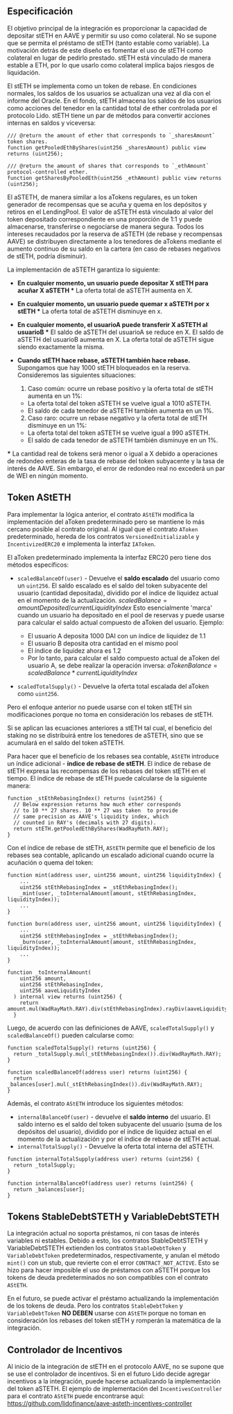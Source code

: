 ## Especificación

El objetivo principal de la integración es proporcionar la capacidad de depositar stETH en AAVE y permitir su uso como colateral. No se supone que se permita el préstamo de stETH (tanto estable como variable). La motivación detrás de este diseño es fomentar el uso de stETH como colateral en lugar de pedirlo prestado. stETH está vinculado de manera estable a ETH, por lo que usarlo como colateral implica bajos riesgos de liquidación.

El stETH se implementa como un token de rebase. En condiciones normales, los saldos de los usuarios se actualizan una vez al día con el informe del Oracle. En el fondo, stETH almacena los saldos de los usuarios como acciones del tenedor en la cantidad total de ether controlada por el protocolo Lido. stETH tiene un par de métodos para convertir acciones internas en saldos y viceversa:

```solidity
/// @return the amount of ether that corresponds to `_sharesAmount` token shares.
function getPooledEthByShares(uint256 _sharesAmount) public view returns (uint256);

/// @return the amount of shares that corresponds to `_ethAmount` protocol-controlled ether.
function getSharesByPooledEth(uint256 _ethAmount) public view returns (uint256);
```

El aSTETH, de manera similar a los aTokens regulares, es un token generador de recompensas que se acuña y quema en los depósitos y retiros en el LendingPool. El valor de aSTETH está vinculado al valor del token depositado correspondiente en una proporción de 1:1 y puede almacenarse, transferirse o negociarse de manera segura. Todos los intereses recaudados por la reserva de aSTETH (de rebase y recompensas AAVE) se distribuyen directamente a los tenedores de aTokens mediante el aumento continuo de su saldo en la cartera (en caso de rebases negativos de stETH, podría disminuir).

La implementación de aSTETH garantiza lo siguiente:

- **En cualquier momento, un usuario puede depositar X stETH para acuñar X aSTETH \***
  La oferta total de aSTETH aumenta en X.

- **En cualquier momento, un usuario puede quemar x aSTETH por x stETH \***
  La oferta total de aSTETH disminuye en x.

- **En cualquier momento, el usuarioA puede transferir X aSTETH al usuarioB \***
  El saldo de aSTETH del usuarioA se reduce en X.
  El saldo de aSTETH del usuarioB aumenta en X.
  La oferta total de aSTETH sigue siendo exactamente la misma.

- **Cuando stETH hace rebase, aSTETH también hace rebase.**
  Supongamos que hay 1000 stETH bloqueados en la reserva. Consideremos las siguientes situaciones:
  1. Caso común: ocurre un rebase positivo y la oferta total de stETH aumenta en un 1%:
  - La oferta total del token aSTETH se vuelve igual a 1010 aSTETH.
  - El saldo de cada tenedor de aSTETH también aumenta en un 1%.
  2. Caso raro: ocurre un rebase negativo y la oferta total de stETH disminuye en un 1%:
  - La oferta total del token aSTETH se vuelve igual a 990 aSTETH.
  - El saldo de cada tenedor de aSTETH también disminuye en un 1%.

**\*** La cantidad real de tokens será menor o igual a X debido a operaciones de redondeo enteras de la tasa de rebase del token subyacente y la tasa de interés de AAVE. Sin embargo, el error de redondeo real no excederá un par de WEI en ningún momento.

## Token AStETH

Para implementar la lógica anterior, el contrato `AStETH` modifica la implementación del aToken predeterminado pero se mantiene lo más cercano posible al contrato original. Al igual que el contrato `AToken` predeterminado, hereda de los contratos `VersionedInitializable` y `IncentivizedERC20` e implementa la interfaz `IAToken`.

El aToken predeterminado implementa la interfaz ERC20 pero tiene dos métodos específicos:

- `scaledBalanceOf(user)` - Devuelve el **saldo escalado** del usuario como un `uint256`. El saldo escalado es el saldo del token subyacente del usuario (cantidad depositada), dividido por el índice de liquidez actual en el momento de la actualización. $scaledBalance = amountDeposited/currentLiquidityIndex$
  Esto esencialmente 'marca' cuando un usuario ha depositado en el pool de reservas y puede usarse para calcular el saldo actual compuesto de aToken del usuario.
  Ejemplo:

  - El usuario A deposita 1000 DAI con un índice de liquidez de 1.1
  - El usuario B deposita otra cantidad en el mismo pool
  - El índice de liquidez ahora es 1.2
  - Por lo tanto, para calcular el saldo compuesto actual de aToken del usuario A, se debe realizar la operación inversa: $aTokenBalance = scaledBalance*currentLiquidityIndex$

- `scaledTotalSupply()` - Devuelve la oferta total escalada del aToken como `uint256`.

Pero el enfoque anterior no puede usarse con el token stETH sin modificaciones porque no toma en consideración los rebases de stETH.

Si se aplican las ecuaciones anteriores a stETH tal cual, el beneficio del staking no se distribuirá entre los tenedores de aSTETH, sino que se acumulará en el saldo del token aSTETH.

Para hacer que el beneficio de los rebases sea contable, `AStETH` introduce un índice adicional - **índice de rebase de stETH**. El índice de rebase de stETH expresa las recompensas de los rebases del token stETH en el tiempo. El índice de rebase de stETH puede calcularse de la siguiente manera:

```solidity
function _stEthRebasingIndex() returns (uint256) {
  // Below expression returns how much ether corresponds
  // to 10 ** 27 shares. 10 ** 27 was taken  to provide
  // same precision as AAVE's liquidity index, which
  // counted in RAY's (decimals with 27 digits).
  return stETH.getPooledEthByShares(WadRayMath.RAY);
}
```

Con el índice de rebase de stETH, `AStETH` permite que el beneficio de los rebases sea contable, aplicando un escalado adicional cuando ocurre la acuñación o quema del token:

```solidity
function mint(address user, uint256 amount, uint256 liquidityIndex) {
    ...
    uint256 stEthRebasingIndex = _stEthRebasingIndex();
    _mint(user, _toInternalAmount(amount, stEthRebasingIndex, liquidityIndex));
    ...
}

function burn(address user, uint256 amount, uint256 liquidityIndex) {
    ...
    uint256 stEthRebasingIndex = _stEthRebasingIndex();
    _burn(user, _toInternalAmount(amount, stEthRebasingIndex, liquidityIndex));
    ...
}

function _toInternalAmount(
    uint256 amount,
    uint256 stEthRebasingIndex,
    uint256 aaveLiquidityIndex
  ) internal view returns (uint256) {
    return amount.mul(WadRayMath.RAY).div(stEthRebasingIndex).rayDiv(aaveLiquidityIndex);
  }
```

Luego, de acuerdo con las definiciones de AAVE, `scaledTotalSupply()` y `scaledBalanceOf()` pueden calcularse como:

```solidity
function scaledTotalSupply() returns (uint256) {
  return _totalSupply.mul(_stEthRebasingIndex()).div(WadRayMath.RAY);
}

function scaledBalanceOf(address user) returns (uint256) {
  return _balances[user].mul(_stEthRebasingIndex()).div(WadRayMath.RAY);
}
```

Además, el contrato `AStETH` introduce los siguientes métodos:

- `internalBalanceOf(user)` - devuelve el **saldo interno** del usuario. El saldo interno es el saldo del token subyacente del usuario (suma de los depósitos del usuario), dividido por el índice de liquidez actual en el momento de la actualización y por el índice de rebase de stETH actual.
- `internalTotalSupply()` - Devuelve la oferta total interna del aSTETH.

```solidity
function internalTotalSupply(address user) returns (uint256) {
  return _totalSupply;
}

function internalBalanceOf(address user) returns (uint256) {
  return _balances[user];
}
```

## Tokens StableDebtSTETH y VariableDebtSTETH

La integración actual no soporta préstamos, ni con tasas de interés variables ni estables. Debido a esto, los contratos StableDebtSTETH y VariableDebtSTETH extienden los contratos `StableDebtToken` y `VariableDebtToken` predeterminados, respectivamente, y anulan el método `mint()` con un stub, que revierte con el error `CONTRACT_NOT_ACTIVE`. Esto se hizo para hacer imposible el uso de préstamos con aSTETH porque los tokens de deuda predeterminados no son compatibles con el contrato `AStETH`.

En el futuro, se puede activar el préstamo actualizando la implementación de los tokens de deuda. Pero los contratos `StableDebtToken` y `VariableDebtToken` **NO DEBEN** usarse con `AStETH` porque no toman en consideración los rebases del token stETH y romperán la matemática de la integración.

## Controlador de Incentivos

Al inicio de la integración de stETH en el protocolo AAVE, no se supone que se use el controlador de incentivos. Si en el futuro Lido decide agregar incentivos a la integración, puede hacerse actualizando la implementación del token aSTETH. El ejemplo de implementación del `IncentivesController` para el contrato `AStETH` puede encontrarse aquí: https://github.com/lidofinance/aave-asteth-incentives-controller

